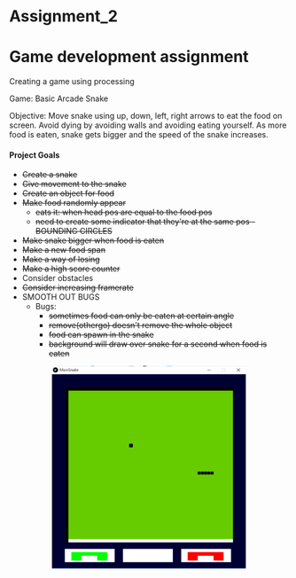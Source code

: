 # Assignment_2

Game development assignment
=======
Creating a game using processing

Game: Basic Arcade Snake

Objective: Move snake using up, down, left, right arrows to eat the food on screen. Avoid dying
by avoiding walls and avoiding eating yourself.
As more food is eaten, snake gets bigger and the speed of the snake increases.

#### Project Goals ####

* ~~Create a snake~~
* ~~Give movement to the snake~~
* ~~Create an object for food~~
* ~~Make food randomly appear~~
	* ~~eats it: when head pos are equal to the food pos~~
	* ~~need to create some indicator that they're at the same pos - BOUNDING CIRCLES~~
* ~~Make snake bigger when food is eaten~~
* ~~Make a new food span~~
* ~~Make a way of losing~~
* ~~Make a high score counter~~
* Consider obstacles 
* ~~Consider increasing framerate~~
* SMOOTH OUT BUGS
	* Bugs:
		* ~~sometimes food can only be eaten at certain angle~~
		* ~~remove(othergo) doesn't remove the whole object~~
		* ~~food can spawn in the snake~~
		* ~~background will draw over snake for a second when food is eaten~~
		
<p align="center">
  <img src="snake.png" width="350"/>
 </p>
